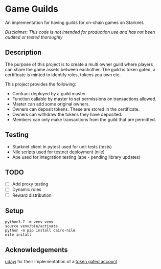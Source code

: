 # Game Guilds

An implementation for having guilds for on-chain games on Starknet.

_Disclaimer: This code is not intended for production use and has not been audited or tested thoroughly_

## Description

The purpose of this project is to create a multi owner guild where players can share the game assets between eachother. The guild is token gated, a certificate is minted to identify roles, tokens you own etc.

This project provides the following:

- Contract deployed by a guild master.
- Function callable by master to set permissions on transactions allowed.
- Master can add some original owners.
- Owners can deposit tokens. These are stored in the certificate.
- Owners can withdraw the tokens they have deposited.
- Members can only make transactions from the guild that are permitted.

## Testing

- Starknet client in pytest used for unit tests (tests)
- Nile scripts used for testnet deployment (nile)
- Ape used for integration testing (ape - pending library updates)

## TODO

- [ ] Add proxy testing
- [ ] Dynamic roles
- [ ] Reward distribution

## Setup

```
python3.7 -m venv venv
source venv/bin/activate
python -m pip install cairo-nile
nile install
```

## Acknowledgements

[udayj](https://twitter.com/udayj) for their implementation of a [token gated account](https://github.com/udayj/token_gated_account)
